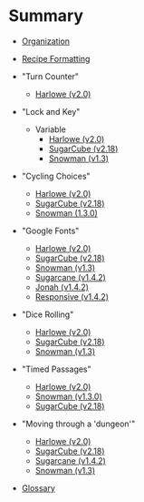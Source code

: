 # Summary

* [Organization](organization.md)

* [Recipe Formatting](formatting.md)

* "Turn Counter"
	* [Harlowe (v2.0)](turncounter/harlowe/harlowe_turncounter.md)

* "Lock and Key"
	* Variable
		* [Harlowe (v2.0)](lockandkey_variable/harlowe/harlowe_lockandkey_variable.md)
		* [SugarCube (v2.18)](lockandkey_variable/sugarcube/sugarcube_lockandkey_variable.md)
		* [Snowman (v1.3)](lockandkey_variable/snowman/snowman_lockandkey_variable.md)

* "Cycling Choices"
	* [Harlowe (v2.0)](cycling/harlowe/harlowe_cycling.md)
	* [SugarCube (v2.18)](cycling/sugarcube/sugarcube_cycling.md)
	* [Snowman (1.3.0)](cycling/snowman/snowman_cycling.md)

* "Google Fonts"
	* [Harlowe (v2.0)](googlefonts/harlowe/harlowe_googlefonts.md)
	* [SugarCube (v2.18)](googlefonts/sugarcube/sugarcube_googlefonts.md)
	* [Snowman (v1.3)](googlefonts/snowman/snowman_googlefonts.md)
	* [Sugarcane (v1.4.2)](googlefonts/sugarcane/sugarcane_googlefonts.md)
	* [Jonah (v1.4.2)](googlefonts/jonah/jonah_googlefonts.md)
	* [Responsive (v1.4.2)](googlefonts/responsive/responsive_googlefonts.md)

* "Dice Rolling"
	* [Harlowe (v2.0)](dicerolling/harlowe/harlowe_dicerolling.md)
	* [SugarCube (v2.18)](dicerolling/sugarcube/sugarcube_dicerolling.md)
	* [Snowman (v1.3)](dicerolling/snowman/snowman_dicerolling.md)

* "Timed Passages"
	* [Harlowe (v2.0)](timedpassages/harlowe/harlowe_timedpassages.md)
	* [Snowman (v1.3.0)](timedpassages/snowman/snowman_timedpassages.md)
	* [SugarCube (v2.18)](timedpassages/sugarcube/sugarcube_timedpassages.md)

* "Moving through a 'dungeon'"
	* [Harlowe (v2.0)](dungeonmoving/harlowe/harlowe_dungeonmoving.md)
	* [SugarCube (v2.18)](dungeonmoving/sugarcube/sugarcube_dungeonmoving.md)
	* [Sugarcane (v1.4.2)](dungeonmoving/sugarcane/sugarcane_dungeonmoving.md)
	* [Snowman (v1.3)](dungeonmoving/snowman/snowman_dungeonmoving.md)

* [Glossary](glossary.md)
